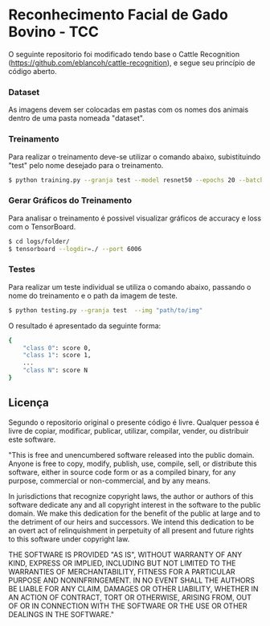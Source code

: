 # Reconhecimento Facial de Gado Bovino - TCC

O seguinte repositorio foi modificado tendo base o Cattle Recognition (https://github.com/eblancoh/cattle-recognition), e segue seu princípio de código aberto.

### Dataset
As imagens devem ser colocadas em pastas com os nomes dos animais dentro de uma pasta nomeada "dataset".

### Treinamento
Para realizar o treinamento deve-se utilizar o comando abaixo, subistituindo "test" pelo nome desejado para o treinamento.
```bash
$ python training.py --granja test --model resnet50 --epochs 20 --batch_size 30
```

### Gerar Gráficos do Treinamento
Para analisar o treinamento é possivel visualizar gráficos de accuracy e loss com o TensorBoard.
```bash
$ cd logs/folder/
$ tensorboard --logdir=./ --port 6006
```

### Testes
Para realizar um teste individual se utiliza o comando abaixo, passando o nome do treinamento e o path da imagem de teste.
```bash
$ python testing.py --granja test  --img "path/to/img"
```

O resultado é apresentado da seguinte forma:
```bash
{
    "class 0": score 0,
    "class 1": score 1,
    ...
    "class N": score N
}
```

## Licença 

Segundo o repositorio original o presente código é livre. Qualquer pessoa é livre de copiar, modificar, publicar, utilizar, compilar, vender, ou distribuir este software. 

"This is free and unencumbered software released into the public domain. Anyone is free to copy, modify, publish, use, compile, sell, or distribute this software, either in source code form or as a compiled binary, for any purpose, commercial or non-commercial, and by any means.

In jurisdictions that recognize copyright laws, the author or authors of this software dedicate any and all copyright interest in the software to the public domain. We make this dedication for the benefit of the public at large and to the detriment of our heirs and successors. We intend this dedication to be an overt act of relinquishment in perpetuity of all present and future rights to this software under copyright law.

THE SOFTWARE IS PROVIDED "AS IS", WITHOUT WARRANTY OF ANY KIND, EXPRESS OR IMPLIED, INCLUDING BUT NOT LIMITED TO THE WARRANTIES OF MERCHANTABILITY, FITNESS FOR A PARTICULAR PURPOSE AND NONINFRINGEMENT. IN NO EVENT SHALL THE AUTHORS BE LIABLE FOR ANY CLAIM, DAMAGES OR OTHER LIABILITY, WHETHER IN AN ACTION OF CONTRACT, TORT OR OTHERWISE, ARISING FROM, OUT OF OR IN CONNECTION WITH THE SOFTWARE OR THE USE OR OTHER DEALINGS IN THE SOFTWARE."